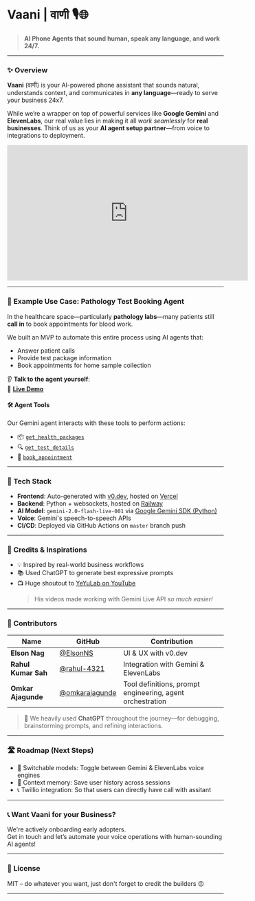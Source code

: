 # Vaani | वाणी 🎙️🌐

> **AI Phone Agents that sound human, speak any language, and work 24/7.**

---

### ✨ Overview

**Vaani** (वाणी) is your AI-powered phone assistant that sounds natural, understands context, and communicates in **any language**—ready to serve your business 24x7.

While we’re a wrapper on top of powerful services like **Google Gemini** and **ElevenLabs**, our real value lies in making it all *work seamlessly* for **real businesses**. Think of us as your **AI agent setup partner**—from voice to integrations to deployment.

<iframe width="560" height="315" src="https://www.youtube.com/embed/4etad9Lx9YY?si=snEj5vWxq_Y82Ybh" title="YouTube video player" frameborder="0" allow="accelerometer; autoplay; clipboard-write; encrypted-media; gyroscope; picture-in-picture; web-share" referrerpolicy="strict-origin-when-cross-origin" allowfullscreen></iframe>

---

### 🏥 Example Use Case: Pathology Test Booking Agent

In the healthcare space—particularly **pathology labs**—many patients still **call in** to book appointments for blood work.

We built an MVP to automate this entire process using AI agents that:
- Answer patient calls
- Provide test package information
- Book appointments for home sample collection

👂 **Talk to the agent yourself**:  
🔗 **[Live Demo](https://granthai-vaani.vercel.app/)**

#### 🛠️ Agent Tools
Our Gemini agent interacts with these tools to perform actions:

- 📦 [`get_health_packages`](https://github.com/omkarajagunde/granthai-vaani/blob/master/backend/tools.py#L4)  
- 🔍 [`get_test_details`](https://github.com/omkarajagunde/granthai-vaani/blob/master/backend/tools.py#L16)  
- 📅 [`book_appointment`](https://github.com/omkarajagunde/granthai-vaani/blob/master/backend/tools.py#L28)

---

### 🧠 Tech Stack

- **Frontend**: Auto-generated with [v0.dev](https://v0.dev), hosted on [Vercel](https://vercel.com/)
- **Backend**: Python + websockets, hosted on [Railway](https://railway.app/)
- **AI Model**: `gemini-2.0-flash-live-001` via [Google Gemini SDK (Python)](https://pypi.org/project/google/)
- **Voice**: Gemini's speech-to-speech APIs
- **CI/CD**: Deployed via GitHub Actions on `master` branch push

---

### 🎥 Credits & Inspirations

- 💡 Inspired by real-world business workflows
- 📚 Used ChatGPT to generate best expressive prompts
- 📺 Huge shoutout to [YeYuLab on YouTube](https://www.youtube.com/@yeyulab)  
  > His videos made working with Gemini Live API *so much easier!*

---

### 👥 Contributors

| Name | GitHub | Contribution |
|------|--------|--------------|
| **Elson Nag** | [@ElsonNS](https://github.com/ElsonNS) | UI & UX with v0.dev |
| **Rahul Kumar Sah** | [@rahul-4321](https://github.com/rahul-4321) | Integration with Gemini & ElevenLabs |
| **Omkar Ajagunde** | [@omkarajagunde](https://github.com/omkarajagunde) | Tool definitions, prompt engineering, agent orchestration |

> 💬 We heavily used **ChatGPT** throughout the journey—for debugging, brainstorming prompts, and refining interactions.

---

### 🛣️ Roadmap (Next Steps)

- 🔄 Switchable models: Toggle between Gemini & ElevenLabs voice engines
- 🧠 Context memory: Save user history across sessions
- 📞 Twillio integration: So that users can directly have call with assitant

---

### 📞 Want Vaani for your Business?

We're actively onboarding early adopters.  
Get in touch and let’s automate your voice operations with human-sounding AI agents!

---

### 📄 License

MIT – do whatever you want, just don't forget to credit the builders 😉

---

